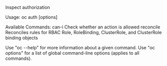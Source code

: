 Inspect authorization

Usage:
  oc auth [options]

Available Commands:
  can-i       Check whether an action is allowed
  reconcile   Reconciles rules for RBAC Role, RoleBinding, ClusterRole, and ClusterRole binding objects

Use "oc <command> --help" for more information about a given command.
Use "oc options" for a list of global command-line options (applies to all commands).
